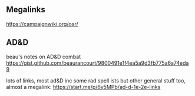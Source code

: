 ## Megalinks
https://campaignwiki.org/osr/

## AD&D
beau's notes on AD&D combat https://gist.github.com/beaurancourt/9800491e1f4ea5a9d3fb775a6a74eda9

lots of links, most ad&D inc some rad spell ists but other general stuff too, almost a megalink:
https://start.me/p/6y5MPb/ad-d-1e-2e-links